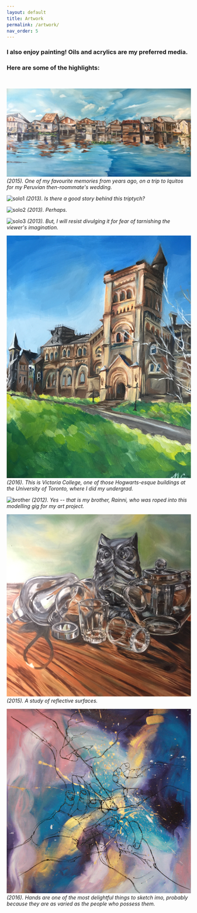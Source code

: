```yaml
---
layout: default
title: Artwork
permalink: /artwork/
nav_order: 5
---
```


### I also enjoy painting! Oils and acrylics are my preferred media. 
### Here are some of the highlights:

<br>

![floating-city](/images/floating_city.jpg)
*(2015). One of my favourite memories from years ago, on a trip to Iquitos for my Peruvian then-roommate's wedding.*

![solo1](/images/solo1.jpg)
*(2013). Is there a good story behind this triptych?*

![solo2](/images/solo2.jpg)
*(2013). Perhaps.*

![solo3](/images/solo3.jpg)
*(2013). But, I will resist divulging it for fear of tarnishing the viewer's imagination.*

![university](/images/UofT.jpg)
*(2016). This is Victoria College, one of those Hogwarts-esque buildings at the University of Toronto, where I did my undergrad.*

![brother](/images/rainni.jpg)
*(2012). Yes -- that is my brother, Rainni, who was roped into this modelling gig for my art project.*

![shiny-objects](/images/shinyobj.jpg)
*(2015). A study of reflective surfaces.*

![hands](/images/hands.jpg)
*(2016). Hands are one of the most delightful things to sketch imo, probably because they are as varied as the people who possess them.*